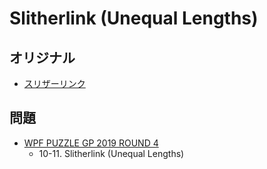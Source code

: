 # Slitherlink (Unequal Lengths)

## オリジナル
- [スリザーリンク](slitherlink.md)

## 問題
- [WPF PUZZLE GP 2019 ROUND 4](../questions/wpfpgp2019-4.md)
	- 10-11. Slitherlink (Unequal Lengths)
